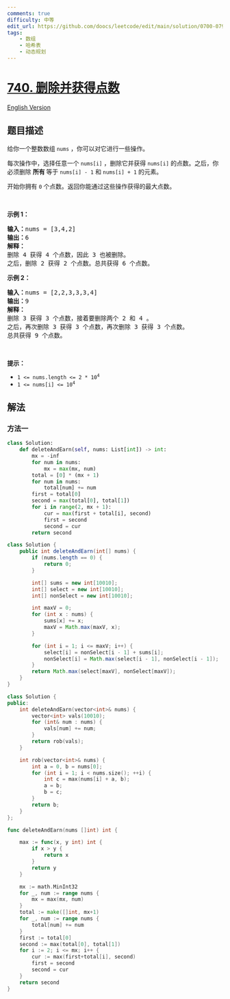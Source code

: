 ```yaml
---
comments: true
difficulty: 中等
edit_url: https://github.com/doocs/leetcode/edit/main/solution/0700-0799/0740.Delete%20and%20Earn/README.md
tags:
    - 数组
    - 哈希表
    - 动态规划
---
```


# [740. 删除并获得点数](https://leetcode.cn/problems/delete-and-earn)

[English Version](/solution/0700-0799/0740.Delete%20and%20Earn/README_EN.md)

## 题目描述

<!-- 这里写题目描述 -->

<p>给你一个整数数组 <code>nums</code> ，你可以对它进行一些操作。</p>

<p>每次操作中，选择任意一个 <code>nums[i]</code> ，删除它并获得 <code>nums[i]</code> 的点数。之后，你必须删除 <strong>所有 </strong>等于 <code>nums[i] - 1</code> 和 <code>nums[i] + 1</code> 的元素。</p>

<p>开始你拥有 <code>0</code> 个点数。返回你能通过这些操作获得的最大点数。</p>

<p> </p>

<p><strong>示例 1：</strong></p>

<pre>
<strong>输入：</strong>nums = [3,4,2]
<strong>输出：</strong>6
<strong>解释：</strong>
删除 4 获得 4 个点数，因此 3 也被删除。
之后，删除 2 获得 2 个点数。总共获得 6 个点数。
</pre>

<p><strong>示例 2：</strong></p>

<pre>
<strong>输入：</strong>nums = [2,2,3,3,3,4]
<strong>输出：</strong>9
<strong>解释：</strong>
删除 3 获得 3 个点数，接着要删除两个 2 和 4 。
之后，再次删除 3 获得 3 个点数，再次删除 3 获得 3 个点数。
总共获得 9 个点数。
</pre>

<p> </p>

<p><strong>提示：</strong></p>

<ul>
	<li><code>1 <= nums.length <= 2 * 10<sup>4</sup></code></li>
	<li><code>1 <= nums[i] <= 10<sup>4</sup></code></li>
</ul>

## 解法

### 方法一

<!-- tabs:start -->

```python
class Solution:
    def deleteAndEarn(self, nums: List[int]) -> int:
        mx = -inf
        for num in nums:
            mx = max(mx, num)
        total = [0] * (mx + 1)
        for num in nums:
            total[num] += num
        first = total[0]
        second = max(total[0], total[1])
        for i in range(2, mx + 1):
            cur = max(first + total[i], second)
            first = second
            second = cur
        return second
```

```java
class Solution {
    public int deleteAndEarn(int[] nums) {
        if (nums.length == 0) {
            return 0;
        }

        int[] sums = new int[10010];
        int[] select = new int[10010];
        int[] nonSelect = new int[10010];

        int maxV = 0;
        for (int x : nums) {
            sums[x] += x;
            maxV = Math.max(maxV, x);
        }

        for (int i = 1; i <= maxV; i++) {
            select[i] = nonSelect[i - 1] + sums[i];
            nonSelect[i] = Math.max(select[i - 1], nonSelect[i - 1]);
        }
        return Math.max(select[maxV], nonSelect[maxV]);
    }
}
```

```cpp
class Solution {
public:
    int deleteAndEarn(vector<int>& nums) {
        vector<int> vals(10010);
        for (int& num : nums) {
            vals[num] += num;
        }
        return rob(vals);
    }

    int rob(vector<int>& nums) {
        int a = 0, b = nums[0];
        for (int i = 1; i < nums.size(); ++i) {
            int c = max(nums[i] + a, b);
            a = b;
            b = c;
        }
        return b;
    }
};
```

```go
func deleteAndEarn(nums []int) int {

	max := func(x, y int) int {
		if x > y {
			return x
		}
		return y
	}

	mx := math.MinInt32
	for _, num := range nums {
		mx = max(mx, num)
	}
	total := make([]int, mx+1)
	for _, num := range nums {
		total[num] += num
	}
	first := total[0]
	second := max(total[0], total[1])
	for i := 2; i <= mx; i++ {
		cur := max(first+total[i], second)
		first = second
		second = cur
	}
	return second
}
```

<!-- tabs:end -->

<!-- end -->
